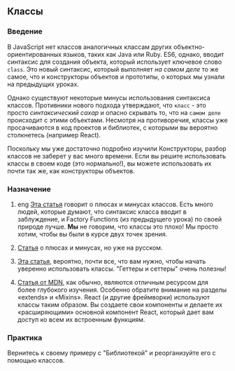 ## Классы

### Введение

В JavaScript нет классов аналогичных классам других объектно-ориентированных языков, таких как Java или Ruby. ES6, однако, вводит синтаксис для создания объекта, который использует ключевое слово `class`. Это новый синтаксис, который выполняет _на самом деле_ то же самое, что и конструкторы объектов и прототипы, о которых мы узнали на предыдущих уроках.

Однако существуют некоторые минусы использования синтаксиса классов. Противники нового подхода утверждают, что `класс` - это просто _синтаксический сахар_ и опасно скрывать то, что на `самом деле` происходит с этими объектами. Несмотря на противоречия, классы уже просачиваются в код проектов и библиотек, с которыми вы вероятно столкнетесь (например React).

Поскольку мы уже достаточно подробно изучили Конструкторы, разбор классов не заберет у вас много времени. Если вы решите использовать классы в своем коде (это нормально!), вы можете использовать их почти так же, как конструкторы объектов.

### Назначение

1. <span class="btn-fill btn btn-xs btn-success">eng</span> [Эта статья](https://medium.com/@rajaraodv/is-class-in-es6-the-new-bad-part-6c4e6fe1ee65) говорит о плюсах и минусах классов. Есть много людей, которые думают, что синтаксис класса вводит в заблуждение, и Factory Functions (из предыдущего урока) по своей природе лучше. __Мы__ не говорим, что классы это плохо! Мы просто хотим, чтобы вы были в курсе двух точек зрения.

2. [Статья](https://habr.com/ru/post/175029/) о плюсах и минусах, но уже на русском.

2. [Эта статья](https://learn.javascript.ru/es-class), вероятно, почти все, что вам нужно, чтобы начать уверенно использовать классы. "Геттеры и сеттеры" очень полезны!

3. [Статья от MDN](https://developer.mozilla.org/ru/docs/Web/JavaScript/Reference/Classes), как обычно, являются отличным ресурсом для более глубокого изучения. Особенно обратите внимание на разделы «extends» и «Mixins». React (и другие фреймворки) используют классы таким образом. Вы создаете свои компоненты и делаете их «расширяющими» основной компонент React, который дает вам доступ ко всем их встроенным функциям.

### Практика

Вернитесь к своему примеру с "Библиотекой" и реорганизуйте его с помощью классов.
